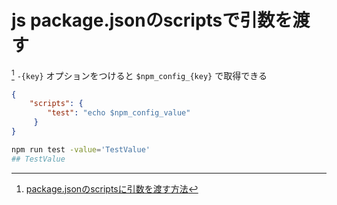 # js package.jsonのscriptsで引数を渡す
[^1]
`-{key}` オプションをつけると `$npm_config_{key}` で取得できる

```json
{
	"scripts": {
		"test": "echo $npm_config_value" 
	 }
}
```

```sh
npm run test -value='TestValue'
## TestValue
```


[^1]: [package.jsonのscriptsに引数を渡す方法](https://zenn.dev/jojojo/articles/df1ff83890f83b)